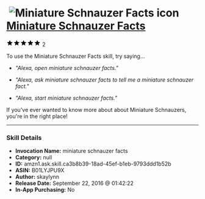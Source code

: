 # &nbsp;<img src="skill_icon" alt="Miniature Schnauzer Facts icon" width="36"> [Miniature Schnauzer Facts](http://alexa.amazon.com/#skills/amzn1.ask.skill.ca3b8b39-18ad-45ef-b1eb-9793ddd1b52b)
![5 stars](../../images/ic_star_black_18dp_1x.png)![5 stars](../../images/ic_star_black_18dp_1x.png)![5 stars](../../images/ic_star_black_18dp_1x.png)![5 stars](../../images/ic_star_black_18dp_1x.png)![5 stars](../../images/ic_star_black_18dp_1x.png) 2

To use the Miniature Schnauzer Facts skill, try saying...

* *"Alexa, open miniature schnauzer facts."*

* *"Alexa, ask miniature schnauzer facts to tell me a miniature schnauzer fact."*

* *"Alexa, start miniature schnauzer facts."*

If you've ever wanted to know more about about Miniature Schnauzers, you're in the right place!

***

### Skill Details

* **Invocation Name:** miniature schnauzer facts
* **Category:** null
* **ID:** amzn1.ask.skill.ca3b8b39-18ad-45ef-b1eb-9793ddd1b52b
* **ASIN:** B01LYJPU9X
* **Author:** skaylynn
* **Release Date:** September 22, 2016 @ 01:42:22
* **In-App Purchasing:** No
